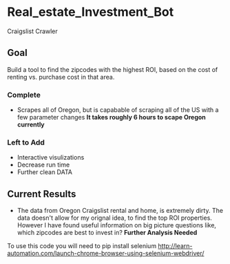 # Real_estate_Investment_Bot
Craigslist Crawler

## Goal
Build a tool to find the zipcodes with the highest ROI, based on the cost of renting vs. purchase cost in that area.

### Complete
* Scrapes all of Oregon, but is capabable of scraping all of the US with a few parameter changes
**It takes roughly 6 hours to scape Oregon currently**

### Left to Add
* Interactive visulizations
* Decrease run time
* Further clean DATA

## Current Results 
* The data from Oregon Craigslist rental and home, is extremely dirty. The data doesn't allow for my orignal idea, to find the top ROI properties. However I have found useful information on big picture questions like, which zipcodes are best to invest in?
**Further Analysis Needed**


To use this code you will need to pip install selenium 
http://learn-automation.com/launch-chrome-browser-using-selenium-webdriver/
